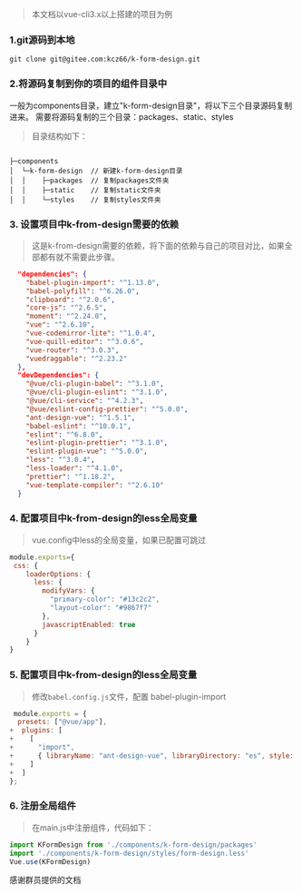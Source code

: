 > 本文档以vue-cli3.x以上搭建的项目为例

### 1.git源码到本地

```git clone git@gitee.com:kcz66/k-form-design.git```



### 2.将源码复制到你的项目的组件目录中

一般为components目录，建立"k-form-design目录"，将以下三个目录源码复制进来。
需要将源码复制的三个目录：packages、static、styles

> 目录结构如下：

```

├─components
│  └─k-form-design	// 新建k-form-design目录
│  │	├─packages	// 复制packages文件夹
│  │	├─static	// 复制static文件夹
│  │  	└─styles	// 复制styles文件夹

```



### 3. 设置项目中k-from-design需要的依赖

> 这是k-from-design需要的依赖，将下面的依赖与自己的项目对比，如果全部都有就不需要此步骤。

```json
  "dependencies": {
    "babel-plugin-import": "^1.13.0",
    "babel-polyfill": "^6.26.0",
    "clipboard": "^2.0.6",
    "core-js": "^2.6.5",
    "moment": "^2.24.0",
    "vue": "^2.6.10",
    "vue-codemirror-lite": "^1.0.4",
    "vue-quill-editor": "^3.0.6",
    "vue-router": "^3.0.3",
    "vuedraggable": "^2.23.2"
  },
  "devDependencies": {
    "@vue/cli-plugin-babel": "^3.1.0",
    "@vue/cli-plugin-eslint": "^3.1.0",
    "@vue/cli-service": "^4.2.3",
    "@vue/eslint-config-prettier": "^5.0.0",
    "ant-design-vue": "^1.5.1",
    "babel-eslint": "^10.0.1",
    "eslint": "^6.8.0",
    "eslint-plugin-prettier": "^3.1.0",
    "eslint-plugin-vue": "^5.0.0",
    "less": "^3.0.4",
    "less-loader": "^4.1.0",
    "prettier": "^1.18.2",
    "vue-template-compiler": "^2.6.10"
  }
```



### 4. 配置项目中k-from-design的less全局变量

> vue.config中less的全局变量，如果已配置可跳过

```js
module.exports={
 css: {
    loaderOptions: {
      less: {
        modifyVars: {
          "primary-color": "#13c2c2",
          "layout-color": "#9867f7"
        },
        javascriptEnabled: true
      }
    }
}
```



### 5. 配置项目中k-from-design的less全局变量

> 修改`babel.config.js`文件，配置 babel-plugin-import

```js
 module.exports = {
  presets: ["@vue/app"],
+  plugins: [
+    [
+      "import",
+      { libraryName: "ant-design-vue", libraryDirectory: "es", style: true }
+    ]
+  ]
};
```



### 6. 注册全局组件

> 在main.js中注册组件，代码如下：

```javascript
import KFormDesign from './components/k-form-design/packages'
import './components/k-form-design/styles/form-design.less'
Vue.use(KFormDesign)
```



感谢群员提供的文档